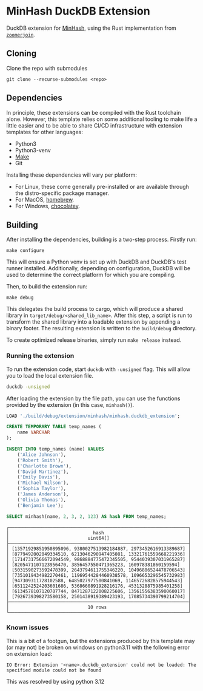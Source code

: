 # MinHash DuckDB Extension

DuckDB extension for [MinHash](https://en.wikipedia.org/wiki/MinHash),
using the Rust implementation from [`zoomerjoin`](https://github.com/beniaminogreen/zoomerjoin).

## Cloning

Clone the repo with submodules

```shell
git clone --recurse-submodules <repo>
```

## Dependencies
In principle, these extensions can be compiled with the Rust toolchain alone. However, this template relies on some additional
tooling to make life a little easier and to be able to share CI/CD infrastructure with extension templates for other languages:

- Python3
- Python3-venv
- [Make](https://www.gnu.org/software/make)
- Git

Installing these dependencies will vary per platform:
- For Linux, these come generally pre-installed or are available through the distro-specific package manager.
- For MacOS, [homebrew](https://formulae.brew.sh/).
- For Windows, [chocolatey](https://community.chocolatey.org/).

## Building
After installing the dependencies, building is a two-step process. Firstly run:
```shell
make configure
```
This will ensure a Python venv is set up with DuckDB and DuckDB's test runner installed. Additionally, depending on configuration,
DuckDB will be used to determine the correct platform for which you are compiling.

Then, to build the extension run:
```shell
make debug
```
This delegates the build process to cargo, which will produce a shared library in `target/debug/<shared_lib_name>`. After this step,
a script is run to transform the shared library into a loadable extension by appending a binary footer. The resulting extension is written
to the `build/debug` directory.

To create optimized release binaries, simply run `make release` instead.

### Running the extension
To run the extension code, start `duckdb` with `-unsigned` flag. This will allow you to load the local extension file.

```sh
duckdb -unsigned
```

After loading the extension by the file path, you can use the functions provided by the extension (in this case, `minhash()`).

```sql
LOAD './build/debug/extension/minhash/minhash.duckdb_extension';

CREATE TEMPORARY TABLE temp_names (
    name VARCHAR
);

INSERT INTO temp_names (name) VALUES
    ('Alice Johnson'),
    ('Robert Smith'),
    ('Charlotte Brown'),
    ('David Martinez'),
    ('Emily Davis'),
    ('Michael Wilson'),
    ('Sophia Taylor'),
    ('James Anderson'),
    ('Olivia Thomas'),
    ('Benjamin Lee');

SELECT minhash(name, 2, 3, 2, 123) AS hash FROM temp_names;
```

```
┌──────────────────────────────────────────────────────────────────┐
│                               hash                               │
│                             uint64[]                             │
├──────────────────────────────────────────────────────────────────┤
│ [13571929851950895096, 9380027513982184887, 2973452616913389687] │
│ [8779492002049334510, 6213046290947405081, 13321761559668221936] │
│ [17147317566672094549, 9868884775472345505, 9544039307031965287] │
│ [8205471107123956470, 3856457550471365223, 160978381860159594]   │
│ [5031590273592478399, 2643794611755346220, 10496886524478706543] │
│ [7351019434982270461, 11969544284460938578, 1096653296545732983] │
│ [947309311728102588, 6485027977500841069, 11465726828575944543]  │
│ [6511242524203601686, 5368660891928216176, 4531328875985401258]  │
│ [6134578107120707744, 8471287122008225606, 13561556383590060017] │
│ [7926739398273580158, 2501438919389423193, 17085734390799214704] │
├──────────────────────────────────────────────────────────────────┤
│                             10 rows                              │
└──────────────────────────────────────────────────────────────────┘
```

### Known issues
This is a bit of a footgun, but the extensions produced by this template may (or may not) be broken on windows on python3.11
with the following error on extension load:
```shell
IO Error: Extension '<name>.duckdb_extension' could not be loaded: The specified module could not be found
```
This was resolved by using python 3.12
